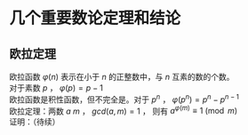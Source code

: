 # 几个重要数论定理和结论   
## 欧拉定理  
欧拉函数 $\varphi(n)$ 表示在小于 $n$ 的正整数中，与 $n$ 互素的数的个数。   
对于素数 $p$ ， $\varphi(p)=p-1$   
欧拉函数是积性函数，但不完全是。对于 $p^n$ ， $\varphi(p^n)=p^n-{p}^{n-1}$  
欧拉定理：两数 $a$ $m$ ， $gcd(a,m)=1$ ， 则有 ${a}^{\varphi(m)}\equiv 1\pmod{m}$   
证明：（待续）
